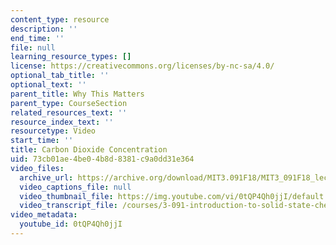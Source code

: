 ```yaml
---
content_type: resource
description: ''
end_time: ''
file: null
learning_resource_types: []
license: https://creativecommons.org/licenses/by-nc-sa/4.0/
optional_tab_title: ''
optional_text: ''
parent_title: Why This Matters
parent_type: CourseSection
related_resources_text: ''
resource_index_text: ''
resourcetype: Video
start_time: ''
title: Carbon Dioxide Concentration
uid: 73cb01ae-4be0-4b8d-8381-c9a0dd31e364
video_files:
  archive_url: https://archive.org/download/MIT3.091F18/MIT3_091F18_lec28_wtm_300k.mp4
  video_captions_file: null
  video_thumbnail_file: https://img.youtube.com/vi/0tQP4Qh0jjI/default.jpg
  video_transcript_file: /courses/3-091-introduction-to-solid-state-chemistry-fall-2018/e5f78e0904f36d83f0f02734c72b6174_0tQP4Qh0jjI.pdf
video_metadata:
  youtube_id: 0tQP4Qh0jjI
---
```


